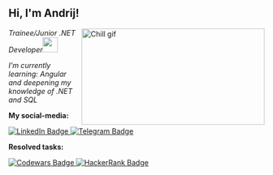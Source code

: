 <h2>Hi, I'm Andrij!</h2>
<img align="right" alt="Chill gif" src="https://cdn.shopify.com/s/files/1/0578/3696/1997/t/9/assets/lofiboy.gif?v=103461765217895835051680702279" width="360" height="190" />
<p><em>Trainee/Junior .NET Developer<img src="https://media.giphy.com/media/WUlplcMpOCEmTGBtBW/giphy.gif" width="30"> 

  I’m currently learning: Angular and deepening my knowledge of .NET and SQL
</em></p>

<p><b>My social-media: </b></p>
  <a href="https://www.linkedin.com/in/andrij-matviiv-">
    <img src="https://img.shields.io/badge/LinkedIn-blue?style=for-the-badge&logo=linkedin&logoColor=white" alt="LinkedIn Badge"/>
  </a>
  <a href="https://t.me/matviiv_a">
    <img src="https://img.shields.io/badge/Telegram-blue?style=for-the-badge&logo=telegram&logoColor=white" alt="Telegram Badge"/>
  </a>  
<p><b>Resolved tasks:</b></p>
  <a href="https://www.codewars.com/users/matviiv13">
  <img src="https://img.shields.io/badge/CodeWars-red?style=for-the-badge&logo=codewars&logoColor=white" alt="Codewars Badge"/>
  </a>
  <a href="https://www.hackerrank.com/matviivandrij13">
  <img src="https://img.shields.io/badge/-Hackerrank-2EC866?style=for-the-badge&logo=HackerRank&logoColor=white" alt="HackerRank Badge"/>
  </a>
